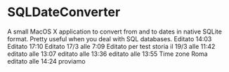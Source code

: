 SQLDateConverter
================

A small MacOS X application to convert from and to dates in native SQLite format. Pretty useful when you deal with SQL databases.
Editato 14:03
Editato 17:10
Editato 17/3 alle 7:09
Editato per test storia il 19/3 alle 11:42
editato alle 13:07
editato alle 13:36
editato alle 13:55 Time zone Roma 
editato alle 14:24 proviamo